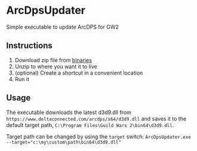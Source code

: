 # ArcDpsUpdater
Simple executable to update ArcDPS for GW2

## Instructions

1. Download zip file from [binaries](https://github.com/prescottadam/ArcDpsUpdater/tree/master/binaries)
2. Unzip to where you want it to live
3. (optional) Create a shortcut in a convenient location
4. Run it

## Usage

The executable downloads the latest d3d9.dll from `https://www.deltaconnected.com/arcdps/x64/d3d9.dll` and 
saves it to the default target path, `C:\Program Files\Guild Wars 2\bin64\d3d9.dll`.

Target path can be changed by using the `target` switch:
`ArcDpsUpdater.exe --target="c:\my\custom\path\bin64\d3d9.dll"`
